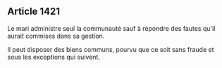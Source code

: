 Article 1421
----
Le mari administre seul la communauté sauf à répondre des fautes qu'il aurait
commises dans sa gestion.

Il peut disposer des biens communs, pourvu que ce soit sans fraude et sous les
exceptions qui suivent.
